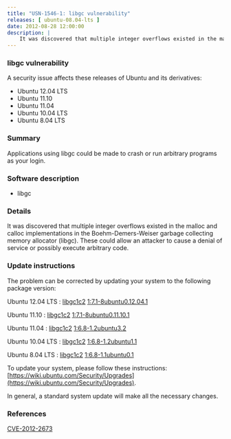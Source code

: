 ```yaml
---
title: "USN-1546-1: libgc vulnerability"
releases: [ ubuntu-08.04-lts ]
date: 2012-08-28 12:00:00
description: |
    It was discovered that multiple integer overflows existed in the malloc and calloc implementations in the Boehm-Demers-Weiser garbage collecting memory allocator (libgc). These could allow an attacker to cause a denial of service or possibly execute arbitrary code. 
--- 
```

 
### libgc vulnerability

A security issue affects these releases of Ubuntu and its derivatives:

* Ubuntu 12.04 LTS
* Ubuntu 11.10
* Ubuntu 11.04
* Ubuntu 10.04 LTS
* Ubuntu 8.04 LTS

### Summary

Applications using libgc could be made to crash or run arbitrary programs as your login.

### Software description

* libgc 

### Details

It was discovered that multiple integer overflows existed in the malloc and calloc implementations in the Boehm-Demers-Weiser garbage collecting memory allocator (libgc). These could allow an attacker to cause a denial of service or possibly execute arbitrary code. 

### Update instructions

The problem can be corrected by updating your system to the following package version:

Ubuntu 12.04 LTS
 : [libgc1c2](https://launchpad.net/ubuntu/+source/libgc) <span> [1:7.1-8ubuntu0.12.04.1](https://launchpad.net/ubuntu/+source/libgc/1:7.1-8ubuntu0.12.04.1) </span> 

Ubuntu 11.10
 : [libgc1c2](https://launchpad.net/ubuntu/+source/libgc) <span> [1:7.1-8ubuntu0.11.10.1](https://launchpad.net/ubuntu/+source/libgc/1:7.1-8ubuntu0.11.10.1) </span> 

Ubuntu 11.04
 : [libgc1c2](https://launchpad.net/ubuntu/+source/libgc) <span> [1:6.8-1.2ubuntu3.2](https://launchpad.net/ubuntu/+source/libgc/1:6.8-1.2ubuntu3.2) </span> 

Ubuntu 10.04 LTS
 : [libgc1c2](https://launchpad.net/ubuntu/+source/libgc) <span> [1:6.8-1.2ubuntu1.1](https://launchpad.net/ubuntu/+source/libgc/1:6.8-1.2ubuntu1.1) </span> 

Ubuntu 8.04 LTS
 : [libgc1c2](https://launchpad.net/ubuntu/+source/libgc) <span> [1:6.8-1.1ubuntu0.1](https://launchpad.net/ubuntu/+source/libgc/1:6.8-1.1ubuntu0.1) </span> 

To update your system, please follow these instructions: [https://wiki.ubuntu.com/Security/Upgrades](https://wiki.ubuntu.com/Security/Upgrades).

In general, a standard system update will make all the necessary changes. 

### References

 [CVE-2012-2673](http://people.ubuntu.com/~ubuntu-security/cve/CVE-2012-2673)
 
